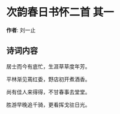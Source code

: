 # 次韵春日书怀二首  其一

**作者**: 刘一止

## 诗词内容

居士而今有底忙，生涯草草度年芳。

平林渐见蔫红委，野店初开煮酒香。

尚有佳人来得得，不甘春事去堂堂。

胜游早晚追千骑，更看挥戈驻日光。

